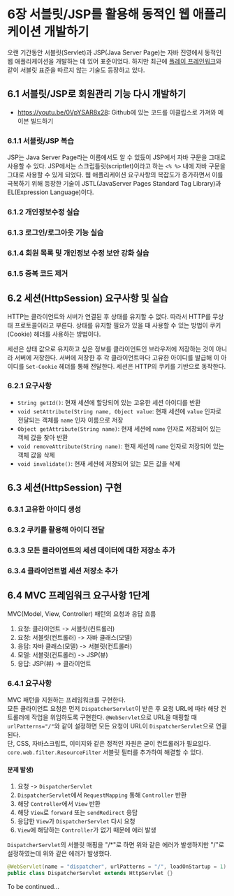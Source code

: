 # 6장 서블릿/JSP를 활용해 동적인 웹 애플리케이션 개발하기

오랜 기간동안 서블릿(Servlet)과 JSP(Java Server Page)는 자바 진영에서 동적인 웹 애플리케이션을 개발하는 데 있어 표준이었다.
하지만 최근에 [플레이 프레인워크](https://www.playframework.com)와 같이 서블릿 표준을 따르지 않는 기술도 등장하고 있다.

## 6.1 서블릿/JSP로 회원관리 기능 다시 개발하기

- https://youtu.be/0VpYSAR8x28: Github에 있는 코드를 이클립스로 가져와 메이븐 빌드하기

### 6.1.1 서블릿/JSP 복습

JSP는 Java Server Page라는 이름에서도 알 수 있듰이 JSP에서 자바 구문을 그대로 사용할 수 있다.
JSP에서는 스크립틀릿(scriptlet)이라고 하는 `<% %>` 내에 자바 구문을 그대로 사용할 수 있게 되었다.
웹 애플리케이션 요구사항의 복잡도가 증가하면서 이를 극복하기 위해 등장한 기술이 JSTL(JavaServer Pages Standard Tag Library)과 EL(Expression Language)이다.

### 6.1.2 개인정보수정 실습

### 6.1.3 로그인/로그아웃 기능 실습

### 6.1.4 회원 목록 및 개인정보 수정 보안 강화 실습

### 6.1.5 중복 코드 제거

## 6.2 세션(HttpSession) 요구사항 및 실습

HTTP는 클라이언트와 서버가 연결된 후 상태를 유지할 수 없다.
따라서 HTTP를 무상태 프로토콜이라고 부른다.
상태를 유지할 필요가 있을 때 사용할 수 있는 방법이 쿠키(Cookie) 헤더를 사용하는 방법이다.

세션은 상태 값으로 유지하고 싶은 정보를 클라이언트인 브라우저에 저장하는 것이 아니라 서버에 저장한다.
서버에 저장한 후 각 클라이언트마다 고유한 아이디를 발급해 이 아이디를 `Set-Cookie` 헤더를 통해 전달한다.
세션은 HTTP의 쿠키를 기반으로 동작한다.

### 6.2.1 요구사항

- `String getId()`: 현재 세션에 할당되어 있는 고유한 세션 아이디를 반환
- `void setAttribute(String name, Object value`: 현재 세션에 `value` 인자로 전달되는 객체를 `name` 인자 이름으로 저장
- `Object getAttribute(String name)`: 현재 세션에 `name` 인자로 저장되어 있는 객체 값을 찾아 반환
- `void removeAttribute(String name)`: 현재 세션에 `name` 인자로 저장되어 있는 객체 값을 삭제
- `void invalidate()`: 현재 세션에 저장되어 있는 모든 값을 삭제

## 6.3 세션(HttpSession) 구현

### 6.3.1 고유한 아이디 생성

### 6.3.2 쿠키를 활용해 아이디 전달

### 6.3.3 모든 클라이언트의 세션 데이터에 대한 저장소 추가

### 6.3.4 클라이언트별 세션 저장소 추가

## 6.4 MVC 프레임워크 요구사항 1단계

MVC(Model, View, Controller) 패턴의 요청과 응답 흐름
1. 요청: 클라이언트 -> 서블릿(컨트롤러)
2. 요청: 서블릿(컨트롤러) -> 자바 클래스(모델)
3. 응답: 자바 클래스(모델) -> 서블릿(컨트롤러)
4. 모델: 서블릿(컨트롤러) -> JSP(뷰)
5. 응답: JSP(뷰) -> 클라이언트

### 6.4.1 요구사항

MVC 패턴을 지원하는 프레임워크를 구현한다.  
모든 클라이언트 요청은 먼저 `DispatcherServlet`이 받은 후 요청 URL에 따라 해당 컨트롤러에 작업을 위임하도록 구현한다.
`@WebServlet`으로 URL을 매핑할 때 `urlPatterns="/"`와 같이 설정하면 모든 요청이 URL이 `DispatcherServlet`으로 연결된다.  
단, CSS, 자바스크립트, 이미지와 같은 정적인 자원은 굳이 컨트롤러가 필요없다.
`core.web.filter.ResourceFilter` 서블릿 필터를 추가하여 해결할 수 있다.

#### 문제 발생)
1. 요청 -> `DispatcherServlet`
2. `DispatcherServlet`에서 `RequestMapping` 통해 `Controller` 반환
3. 해당 `Controller`에서 `View` 반환
4. 해당 `View`로 `forward` 또는 `sendRedirect` 응답
5. 응답한 `View`가 `DispatcherServlet` 다시 요청
6. `View`에 해당하는 `Controller`가 없기 때문에 에러 발생

`DispatcherServlet`의 서블릿 매핑을 "/*"로 하면 위와 같은 에러가 발생하지만 "/"로 설정하였는데 위와 같은 에러가 발생했다.

```java
@WebServlet(name = "dispatcher", urlPatterns = "/", loadOnStartup = 1)
public class DispatcherServlet extends HttpServlet {}
```

To be continued...